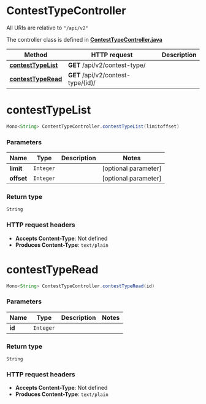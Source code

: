 # ContestTypeController

All URIs are relative to `"/api/v2"`

The controller class is defined in **[ContestTypeController.java](../../src/main/java/org/openapitools/controller/ContestTypeController.java)**

Method | HTTP request | Description
------------- | ------------- | -------------
[**contestTypeList**](#contestTypeList) | **GET** /api/v2/contest-type/ | 
[**contestTypeRead**](#contestTypeRead) | **GET** /api/v2/contest-type/{id}/ | 

<a name="contestTypeList"></a>
# **contestTypeList**
```java
Mono<String> ContestTypeController.contestTypeList(limitoffset)
```



### Parameters
Name | Type | Description  | Notes
------------- | ------------- | ------------- | -------------
**limit** | `Integer` |  | [optional parameter]
**offset** | `Integer` |  | [optional parameter]

### Return type
`String`


### HTTP request headers
 - **Accepts Content-Type**: Not defined
 - **Produces Content-Type**: `text/plain`

<a name="contestTypeRead"></a>
# **contestTypeRead**
```java
Mono<String> ContestTypeController.contestTypeRead(id)
```



### Parameters
Name | Type | Description  | Notes
------------- | ------------- | ------------- | -------------
**id** | `Integer` |  |

### Return type
`String`


### HTTP request headers
 - **Accepts Content-Type**: Not defined
 - **Produces Content-Type**: `text/plain`

